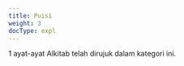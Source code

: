 ```yaml
---
title: Puisi
weight: 3
docType: expl
---
```


1 ayat-ayat Alkitab telah dirujuk dalam kategori ini.
